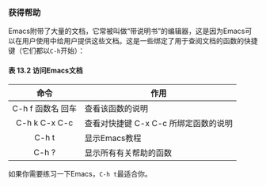 ### 获得帮助

Emacs附带了大量的文档，它常被叫做“带说明书”的编辑器，这是因为Emacs可以在用户使用中给用户提供这些文档。这是一些绑定了用于查阅文档的函数的快捷键（它们都以`C-h`开始）：

#### 表 13.2 访问Emacs文档

|       命令       |                     作用                     |
|:----------------:|----------------------------------------------|
|C-h f 函数名 回车 |查看该函数的说明                              |
|C-h k C-x C-c     |查看对快捷键 C-x C-c 所绑定函数的说明         |
|C-h t             |显示Emacs教程                                 |
|C-h ?             |显示所有有关帮助的函数                        |

如果你需要练习一下Emacs，`C-h t`最适合你。

